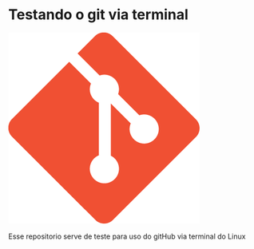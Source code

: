 # Testando o git via terminal

![git](./git.png)

Esse repositorio serve de teste para uso do gitHub via terminal do Linux
